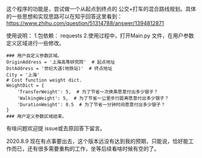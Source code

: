 这个程序的功能是，尝试做一个从起点到终点的 公交+打车的混合路线规划。具体的一些思想和实现思路可以在知乎回答这里看到： https://www.zhihu.com/question/51314788/answer/1394812871

使用说明：
1.包依赖： requests
2.使用过程中，打开Main.py 文件，在用户参数定义区域进行一些修改。 

    ### 用户自定义参数区域。
    OriginAddress = '上海高等研究院'  # 起点地址
    DstAddress = '世纪大道(地铁站)'  # 终点地址
    City = '上海'
    # Cost function weight dict.
    WeightDict = {
        'TransferWeight': 5,  # 为了节省一次换乘愿意付出多少银子？
        'WalkingWeight': 5,  # 为了节省一公里步行距离愿意付出多少银子？
        'DurationWeight': 0.5  # 为了节省一分钟时间愿意付出多少银子？
    }
    ### 用户定义参数区域结束。
    
有啥问题欢迎提 issue或去原回答下留言。

2020.8.9
现在有点事要出去，这个版本远没有达到我的预期，只能说，恰好能工作而已，还有很多需要重构的工作，坐等后续看啥时候有空的了。